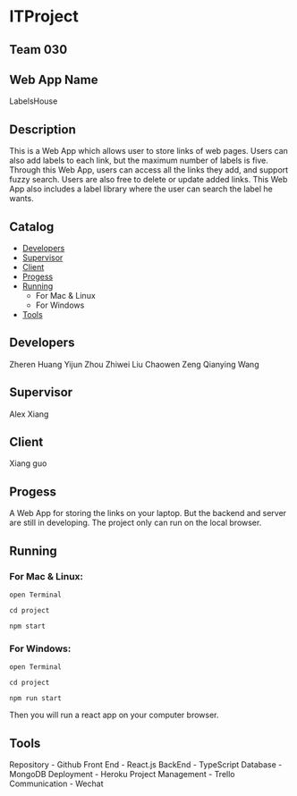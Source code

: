 ITProject
==============

## Team 030

## Web App Name
LabelsHouse

## Description
This is a Web App which allows user to store links of web pages. 
Users can also add labels to each link, but the maximum number of labels is five. 
Through this Web App, users can access all the links they add, and support fuzzy search.
Users are also free to delete or update added links. 
This Web App also includes a label library where the user can search the label he wants.

## Catalog
* [Developers](#Developers)
* [Supervisor](#Supervisor)
* [Client](#Client)
* [Progess](#Progess)
* [Running](#Running)
    * For Mac & Linux
    * For Windows
* [Tools](#Tools)

## Developers
Zheren Huang 
Yijun Zhou 
Zhiwei Liu
Chaowen Zeng
Qianying Wang

## Supervisor
Alex Xiang 

## Client
Xiang guo

## Progess 
A Web App for storing the links on your laptop. But the backend and server are still in developing. The project only can run on the local browser. 

## Running
### For Mac & Linux: 
    
    open Terminal

    cd project
    
    npm start

### For Windows: 

    open Terminal
    
    cd project 
    
    npm run start 

Then you will run a react app on your computer browser.

## Tools
Repository - Github 
Front End - React.js 
BackEnd - TypeScript
Database - MongoDB
Deployment - Heroku 
Project Management - Trello 
Communication - Wechat 

